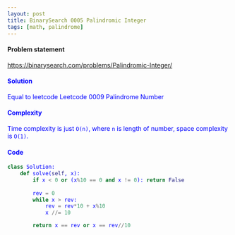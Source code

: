 ```yaml
---
layout: post
title: BinarySearch 0005 Palindromic Integer
tags: [math, palindrome]
---
```


#### Problem statement

<a href="https://binarysearch.com/problems/Palindromic-Integer/"> <font color = blue>https://binarysearch.com/problems/Palindromic-Integer/

#### Solution
Equal to leetcode Leetcode 0009 Palindrome Number

#### Complexity
Time complexity is just `O(n)`, where `n` is length of number, space complexity is `O(1)`.

#### Code
```python
class Solution:
    def solve(self, x):
        if x < 0 or (x%10 == 0 and x != 0): return False
        
        rev = 0
        while x > rev:
            rev = rev*10 + x%10
            x //= 10

        return x == rev or x == rev//10
```